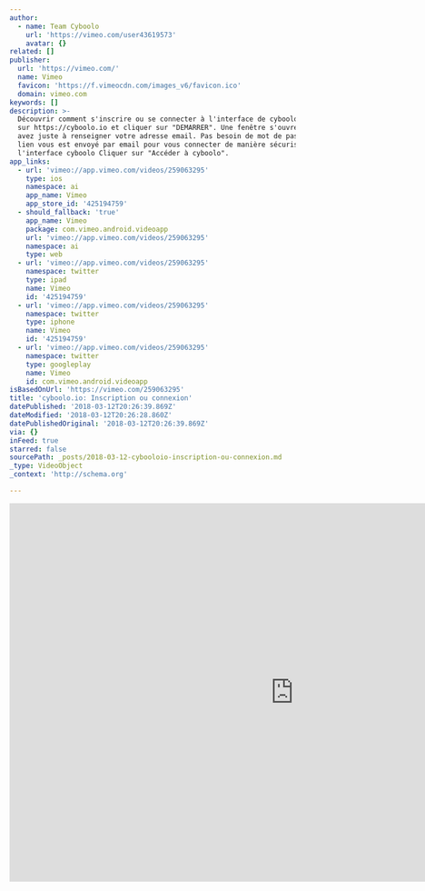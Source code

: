 ```yaml
---
author:
  - name: Team Cyboolo
    url: 'https://vimeo.com/user43619573'
    avatar: {}
related: []
publisher:
  url: 'https://vimeo.com/'
  name: Vimeo
  favicon: 'https://f.vimeocdn.com/images_v6/favicon.ico'
  domain: vimeo.com
keywords: []
description: >-
  Découvrir comment s'inscrire ou se connecter à l'interface de cyboolo.io Aller
  sur https://cyboolo.io et cliquer sur "DEMARRER". Une fenêtre s'ouvre où vous
  avez juste à renseigner votre adresse email. Pas besoin de mot de passe. Un
  lien vous est envoyé par email pour vous connecter de manière sécurisée à
  l'interface cyboolo Cliquer sur "Accéder à cyboolo".
app_links:
  - url: 'vimeo://app.vimeo.com/videos/259063295'
    type: ios
    namespace: ai
    app_name: Vimeo
    app_store_id: '425194759'
  - should_fallback: 'true'
    app_name: Vimeo
    package: com.vimeo.android.videoapp
    url: 'vimeo://app.vimeo.com/videos/259063295'
    namespace: ai
    type: web
  - url: 'vimeo://app.vimeo.com/videos/259063295'
    namespace: twitter
    type: ipad
    name: Vimeo
    id: '425194759'
  - url: 'vimeo://app.vimeo.com/videos/259063295'
    namespace: twitter
    type: iphone
    name: Vimeo
    id: '425194759'
  - url: 'vimeo://app.vimeo.com/videos/259063295'
    namespace: twitter
    type: googleplay
    name: Vimeo
    id: com.vimeo.android.videoapp
isBasedOnUrl: 'https://vimeo.com/259063295'
title: 'cyboolo.io: Inscription ou connexion'
datePublished: '2018-03-12T20:26:39.869Z'
dateModified: '2018-03-12T20:26:28.860Z'
datePublishedOriginal: '2018-03-12T20:26:39.869Z'
via: {}
inFeed: true
starred: false
sourcePath: _posts/2018-03-12-cybooloio-inscription-ou-connexion.md
_type: VideoObject
_context: 'http://schema.org'

---
```

<iframe src="https://cdn.embedly.com/widgets/media.html?src=https%3A%2F%2Fplayer.vimeo.com%2Fvideo%2F259063295&amp;dntp=1&amp;url=https%3A%2F%2Fvimeo.com%2F259063295&amp;image=https%3A%2F%2Fi.vimeocdn.com%2Fvideo%2F687410068_1280.jpg&amp;key=a715cf41cc93453ca338d350cd26f87b&amp;type=text%2Fhtml&amp;schema=vimeo" width="1000" height="666" scrolling="no" frameborder="0" allowfullscreen="" style=""></iframe>